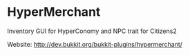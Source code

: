 HyperMerchant
=============

Inventory GUI for HyperConomy and NPC trait for Citizens2

Website: http://dev.bukkit.org/bukkit-plugins/hypermerchant/

